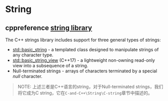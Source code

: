 # String

## cppreference [string library](https://en.cppreference.com/w/cpp/string)

The C++ strings library includes support for three general types of strings:

- [std::basic_string](https://en.cppreference.com/w/cpp/string/basic_string) - a templated class designed to manipulate strings of any character type.
- [std::basic_string_view](https://en.cppreference.com/w/cpp/string/basic_string_view) (C++17) - a lightweight non-owning read-only view into a subsequence of a string.
- Null-terminated strings - arrays of characters terminated by a special *null* character.

> NOTE: 上述三者是C++语言的string，对于Null-terminated strings，我们将它成为C string，它在`C-and-C++\String\C-string`章节中描述的。



